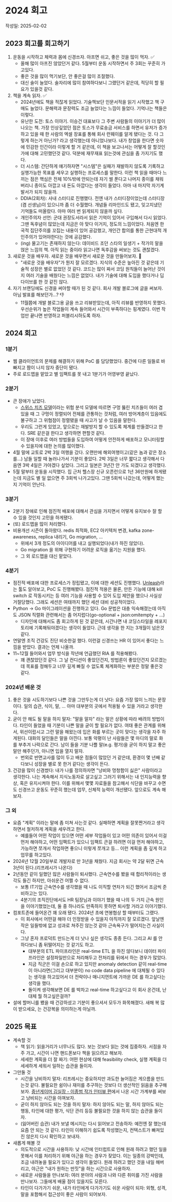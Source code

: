 # 2024 회고

작성일: 2025-02-02

## 2023 회고를 회고하기

1. 운동을 시작하고 체력과 몸에 신경쓰자. 아프면 쉬고, 좋은 것을 많이 먹자. ✅
    - 올해 많이 아프진 않았던거 같다. 5월부터 운동 시작하면서 주 3회는 꾸준히 가고있다. 
    - 좋은 것을 많이 먹기보단, 안 좋은걸 많이 조절했다. 
    - 대신 술이 늘었다. 술자리에 많이 참여하다보니 그랬던거 같은데, 적당히 할 필요가 있을것 같다.
2. 책을 계속 읽자. ✅
    - 2024년에도 책을 적잖게 읽었다. 기술책보단 인문서적을 읽기 시작했고 책 구매도 늘었다. 문해력과 문장력도 조금 늘었다는 느낌이 들었다. 기억나는 책들은 이렇다.
    - 유난한 도전: 토스 이야기. 이승건 대표보다 그 주변 사람들의 이야기가 더 많이 나오는 책. 가장 인상깊었던 점은 토스가 무료송금 서비스를 하면서 유저가 증가하고 있을 때 한 사람의 엑셀 장표를 통해 회사 런웨이를 알게 됐다는 것. 다 그렇게 하는거 아닌가? 라고 생각했는데 아니었나보다. 내가 창업을 한다면 숫자에 민감한 인간이라 이렇게 할 거 같은데, 이 책을 보고나서는 어떻게 잘 할것인가에 대해 고민했던것 같다. 덕분에 재무재표 읽는것에 관심을 좀 가지기도 했다.
    - 더 시스템: 간단하게 얘기하자면 "시스템"은 실패가 재발하지 않도록 기록하고 실행가능한 목표를 세우고 실행하는 프로세스를 말한다. 이런 책 읽을 때마다 느끼는 점은 핵심은 전체 10%밖에 안되는데 자기 썰 푼다고 나머지 종이를 채워버리니 종이도 아깝고 내 돈도 아깝다는 생각이 들었다. 아마 내 마지막 자기계발서가 되지 않을까.
    - DDIA(2회차): 사내 스터디로 진행했다. 전엔 내가 스터디장이었는데 스터디장(겸 선생님)이 있으니까 좀 더 수월했다. 개념들 리마인드도 됐고, 잊고지냈던 기억들도 떠올랐다. 아마 여러 번 읽게되지 않을까 싶다.
    - 개인주의자 선언: 군대 권장도서라서 읽은 기억이 있어서 구입해서 다시 읽었다. 그땐 독후념이 많았는데 지금은 아 맞다 이거지, 정도의 느낌이었다. 처음엔 한국적 집단주의를 꼬집는 내용이 있어 공감했고, 개인간 합의를 통한 근현대적 개인주의가 있어야한다는 것에 공감했다.
    - (ing) 물고기는 존재하지 않는다: 데이비드 조던 스타의 일생기 + 작가의 말을 얹은 느낌의 책. 아직 읽는 중이라 읽고나면 독후감을 써보는 것도 괜찮겠다.
3. 새로운 것을 배우자. 새로운 것을 배우면서 새로운 것을 만들어보자. 🤔
    - "새로운 것을 배우자"가 뭔지 잘 모르겠다. 지식의 수준은 높아진 것 같은데 기술적 성장은 별로 없었던 것 같다. 코드는 많이 짜서 코딩 원칙들이 늘어난 것이지 여러 기술을 배웠다는 느낌은 없었다. 내가 기술에 대해 도입을 했다거나 딥다이브를 한 것 같진 않다.
4. 자기 브랜딩에도 신경을 써야할 때가 된 것 같다. 회사 개발 블로그에 글을 써보자. 아님 발표를 해보던가...? 👎
    - 11월쯤에 개발 블로그용 글을 쓰고 리뷰받았는데, 아직 리뷰를 반영하지 못했다. 우선순위가 높은 작업들이 계속 들어와서 시간이 부족하다는 핑계였다. 이번 작업만 끝나면 반영하고 퍼블리시하도록 하자.

## 2024 회고

### 1분기

- 웹 클라이언트의 문제를 해결하기 위해 PoC 를 담당했었다. 중간에 다른 일들로 바빠지고 짬이 나지 않자 중단이 됐다.
- 주로 로드맵을 맡았고 별 임팩트를 못 내고 1분기가 어영부영 끝났다.

### 2분기

- 큰 장애가 났었다. 
    - [스위스 치즈 모델](https://ko.wikipedia.org/wiki/스위스_치즈_모델)이라는 위험 분석 모델에 따르면 구멍 뚫린 치즈들이 여러 겹 있을 때 그 구멍이 정렬되어 전체를 관통하는 것처럼, 여러 방어계층이 있음에도 불구하고 그 위협점이 정렬됐을 때 사고가 날 수 있음을 말한다. 
    - 우리도 그런게 있었고, 앞으로는 재발방지 할 수 있도록 체계를 만들겠다고 한다. SRE 같은걸 한다고 생각하면 편할것 같다.
    - 이 장애 이후로 여러 방법들을 도입하여 어떻게 안전하게 배포하고 모니터링할 수 있을지에 대한 논의를 많이했다.
- 4월 말에 교토로 2박 3일 여행을 갔다. 오랜만에 해외여행이고(같은 놈과 같은 장소를...) 남들 일할 때 놀러나가서 기분이 좋았다. 2박 3일은 너무 짧다고 생각해서 다음엔 3박 4일은 가야겠다 싶었다. 그리고 일본은 3년간 안 가도 되겠다고 생각했다.
- 5월 말부터 운동을 시작했다. 집 근처 헬스장 신규 오픈런으로 1년 36만원에 하게됐는데 지금도 별 일 없으면 주 3회씩 나가고있다. 그땐 5회씩 나갔는데, 어떻게 했는지 기억이 안난다.

### 3분기

- 2분기 장애로 인해 점진적 배포에 대해서 관심을 가지면서 어떻게 유지보수 잘 할 수 있을 것인지 고민을 하게됐다.
- (또) 로드맵을 많이 처리했다.
- 비용개선 시즌이 돌아왔다. redis 최적화, EC2 아키텍처 변경, kafka zone-awareness, replica 내리기, Go migration, ... 
    - 위에서 3개 정도의 아이디어를 내고 실행되었다(내가 하진 않았다).
    - Go migration 을 위해 구현하기 어려운 로직을 옮기는 지원을 했다.
    - 그 외 로드맵을 대신 맡았다.

### 4분기

- 점진적 배포에 대한 프로세스가 정립됐고, 이에 대한 세션도 진행했다. [Unleash](https://github.com/Unleash/unleash)라는 툴도 알아보고, PoC 도 진행해봤다. 점진적 적용은 물론, 만든 기능에 대해 kill switch 로 작동시키는 등 여러 기능을 사용할 수 있어 도입 제안을 했으나 사실상 거절당했다. 그래도 세션은 여태까지 했던 세션 대비 성공적이었다.
- Python -> Go 마이그레이션을 진행하고 있다. Go 문법은 대충 익숙해졌는데 아직도 JSON 직렬화 관련해서는 좀 어지럽다(go-optional + json:omitempty + ...) 
    - 디자인에 대해서도 좀 회고하게 된 것 같은데, 시간나면 내 코딩스타일을 레포지토리에 기록해둬야겠다는 생각이 들었다. 근데 생각을 한 지는 3개월이 넘은것같다.
- 연말엔 조직 건강도 진단 비슷한걸 했다. 이런걸 신경쓰는 HR 이 있어서 좋다는 느낌을 받았다. 결과는 언제 나올까.
- 11~12월 들어와서 업무 방식을 작년에 언급했던 RIA 를 적용해봤다.
    - 꽤 괜찮았던것 같다. 그 날 컨디션이 좋았던건지, 방법론이 좋았던건지 모르겠는데 목표를 정해두고 너무 깊게 빠질 수 없도록 체계화하는 부분은 정말 좋은것 같다.

### 2024년 배운 것

1. 좋은 것을 시도하기보다 나쁜 것을 그만두는게 더 낫다: 요즘 가장 많이 느끼는 문장이다. 일의 습관, 식이, 말, ... 아마 대부분의 곳에서 적용될 수 있을 거라고 생각한다.
2. 굳이 안 해도 될 말을 하지 말자: "말을 말자" 라는 말은 상황에 따라 배려의 방법이다. 타인이 들었을 때 기분이 나쁜 말을 굳이 할 필요가 없다. 여태 좋은 관계를 위해서, 위선이랍시고 그런 말을 해왔는데 입은 화를 부르는 곳이 맞다는 생각을 자주 하게된다. 대화의 달인들은 말을 아낀다. 보통 악평이 난 사람들은 몇 마디의 말로 화를 부추겨 나락으로 간다. 남이 들을 기분 나쁠 말(e.g. 평가)을 굳이 하지 말고 좋은 말만 해주던가, 아니면 입을 열지 말자.
    - 번외로 반면교사를 많이 두고 배운 점들이 많았던 거 같은데, 환경이 몇 년째 같다보니 성장을 별로 못 한거 같다는 생각이 든다.
3. 건강을 많이 신경썼다: 내가 나를 정의하자면 "낭비와 멍청함이 싫은" 사람이라고 생각한다. 나는 계속해서 지식노동자로 살고싶고 그러기 위해서는 내 인지능력을 향상, 혹은 유지시켜야 한다. 이를 위해서 몇몇 자료들을 참고해서 식단을 바꾸고 수면도 신경쓰고 운동도 꾸준히 했는데 업무, 신체적 능력이 개선됐다. 앞으로도 계속 해보자.

### 그 외

- 요즘 "계획" 이라는 말에 좀 미쳐 사는것 같다. 실패하면 계획을 잘못짠거라고 생각하면서 철저하게 계획을 세우려고 한다.
    - 예를들어 어떤 작업이 있으면 어떤 세부 작업들이 있고 어떤 의존이 있어서 이걸 먼저 해야하고, 어떤 임팩트가 있으니 임팩트 큰걸 하려면 이걸 먼저 해야하고, 가능하면 쪼개서 작업하면 좋으니 이렇게 쪼개고 등... 이런 계획을 좀 깊게 하고 업무를 하고있다.
- 2024년 12월 20일부로 개발자로 만 3년을 채웠다. 지금 회사는 약 2달 뒤면 근속 3년이 된다.(리프레시가 나온다)
- 2년동안 같이 일했던 많은 사람들이 퇴사했다. 근속연수를 봤을 때 합리적이라는 생각도 들긴 하지만, 아쉬운건 어쩔 수 없다. 
    - 보통 IT기업 근속연수를 생각했을 때 나도 이직할 연차가 되긴 했어서 조금씩 준비하고는 있다. 
    - 4분기의 조직진단에서도 HR 팀장님과 이야기 했을 때 나의 두 가지 근속 원인을 이야기했었는데, 둘 중 하나라도 만족하지 못하면 퇴사할 거라고 이야기했다.
- 컴포트존에 들어온건 꽤 오래 됐다. 2024년 초에 연봉협상 할 때부터도 그랬다.
    - 이 회사에서 어떤걸 해야 더 인정받을 수 있을지 아직까지 잘 모르겠다. 앞날엔 작은 일들밖에 없고 성과로 쳐주진 않는것 같아 근속욕구가 떨어지는건 사실이다.
    - 그냥 혼자 프로덕트 만드는게 더 낫나 싶은 생각도 종종 든다. 그리고 AI 를 안 하다보니 좀 뒤떨어지는 것 같기도 하고. 
        - 대부분의 ETL 파이프라인은 real-time ETL 을 하진 않다보니 데이터 파이프라인은 설정파일만으로 처리해두고 전처리를 뒤에서 하는 경우가 많았다.
        - 지금 직군은 이걸 손으로 하고 있지만 anomaly detection 같이 real-time 이 아니라면(그리고 대부분이) no code data pipeline 에 대체될 수 있다는 생각을 하고있어서 더 전략이나 매니지먼트에 가까운 DE 를 하고싶다는 생각을 했다.
        - 돌이켜 생각해보면 DE 를 박차고 real-time 하고싶다고 이 회사 온건데, 난 대체 뭘 하고싶은걸까?
- 설에 할머니를 뵀을 때 건강하셨고 기분이 좋으셔서 모두가 화목해졌다. 새해 복 많이 받으세요, 는 건강복을 의미하는게 아닐까.

## 2025 목표

- 계속할 것
    - 책 읽기: 읽을거리가 너무나도 많다. 보는 것보다 읽는 것에 집중하자. 서점을 자주 가고, 시간이 나면 핸드폰보다 책을 읽으려고 해보자.
    - 세세한 계획을 더 잘 짜기: 어떤 현상에 대해 feasibility check, 실행 계획을 더 세세하게 세워서 일하는 습관을 들이자.
- 그만둘 것
    - 시간을 낭비하지 말자: 리프레시는 중요하지만 과도한 늘어짐은 게으름을 만드는것 같다. 불필요한 쉼이나 재미를 추구하는 것보다 더 생산적인 읽음을 추구해보자. [중년게이머 김실장 - 이종범 작가 인터뷰 편](https://youtu.be/TIdwRE6UBB4?si=uLOdUlE0PDeqQw_g&t=1842)에서 나온 시간 가계부를 써보고 낭비되는 시간을 아껴보자.
    - 굳이 하지 않아도 되는 것을 하지 말자: 하지 않아도 되는 말, 하지 않아도 되는 행동, 타인에 대한 평가, 식단 관리 등등 불필요한 것을 하지 않는 습관을 들이자.
    - (잃어버린 습관) 내가 보낼 메시지는 다시 읽어보고 전송하자: 예전엔 잘 했는데 요즘 안 되는 것 같다. 타인이 이해하기 쉽도록 작성했는지, 컨텍스트가 빠져있진 않은지 다시 확인하고 보내자.
- 새롭게 해볼 것
    - 의도적으로 시간을 사용하자: 낮 시간에 인터럽트로 인해 원래 하려고 했던 일을 못해서 이를 처리하기 위해 야근을 하는 경우가 잦았다. 이는 일종의 강박인데, 조금 내려놓을 필요가 있다고 생각이 들었다. 원래 하려고 했던 것을 내일 해버리고, 야근은 "내가 원하는 딴짓"을 하는 시간으로 사용하자.
    - 새로운 사람들을 만나보자: 여러 분야의 사람과 나와 다른 취미를 가진 사람을 만나보자. 그들에게 배울 점이 있을지도 모른다.
    - 타인이 다가가기 쉬운, 내가 타인에게 다가가기도 쉬운 사람이 되자: 외형, 성격, 말을 포함해서 접근성이 좋은 사람이 되어보자.
